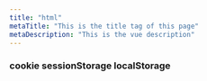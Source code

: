```yaml
---
title: "html"
metaTitle: "This is the title tag of this page"
metaDescription: "This is the vue description"
---
```


### cookie sessionStorage localStorage

